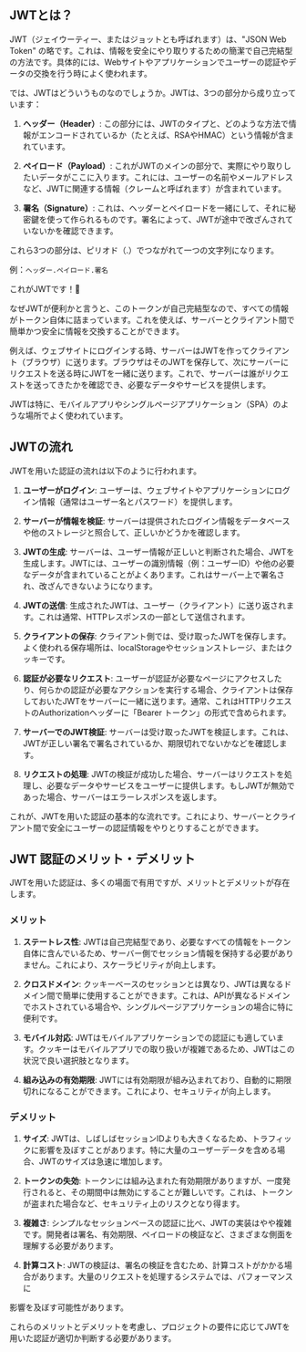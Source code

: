 ## JWTとは？
JWT（ジェイウーティー、またはジョットとも呼ばれます）は、"JSON Web Token" の略です。これは、情報を安全にやり取りするための簡潔で自己完結型の方法です。具体的には、Webサイトやアプリケーションでユーザーの認証やデータの交換を行う時によく使われます。

では、JWTはどういうものなのでしょうか。JWTは、3つの部分から成り立っています：

1. **ヘッダー（Header）**: この部分には、JWTのタイプと、どのような方法で情報がエンコードされているか（たとえば、RSAやHMAC）という情報が含まれています。

2. **ペイロード（Payload）**: これがJWTのメインの部分で、実際にやり取りしたいデータがここに入ります。これには、ユーザーの名前やメールアドレスなど、JWTに関連する情報（クレームと呼ばれます）が含まれています。

3. **署名（Signature）**: これは、ヘッダーとペイロードを一緒にして、それに秘密鍵を使って作られるものです。署名によって、JWTが途中で改ざんされていないかを確認できます。

これら3つの部分は、ピリオド（.）でつながれて一つの文字列になります。

例：`ヘッダー.ペイロード.署名`

これがJWTです！🎫

なぜJWTが便利かと言うと、このトークンが自己完結型なので、すべての情報がトークン自体に詰まっています。これを使えば、サーバーとクライアント間で簡単かつ安全に情報を交換することができます。

例えば、ウェブサイトにログインする時、サーバーはJWTを作ってクライアント（ブラウザ）に送ります。ブラウザはそのJWTを保存して、次にサーバーにリクエストを送る時にJWTを一緒に送ります。これで、サーバーは誰がリクエストを送ってきたかを確認でき、必要なデータやサービスを提供します。

JWTは特に、モバイルアプリやシングルページアプリケーション（SPA）のような場所でよく使われています。

## JWTの流れ
JWTを用いた認証の流れは以下のように行われます。

1. **ユーザーがログイン**: ユーザーは、ウェブサイトやアプリケーションにログイン情報（通常はユーザー名とパスワード）を提供します。

2. **サーバーが情報を検証**: サーバーは提供されたログイン情報をデータベースや他のストレージと照合して、正しいかどうかを確認します。

3. **JWTの生成**: サーバーは、ユーザー情報が正しいと判断された場合、JWTを生成します。JWTには、ユーザーの識別情報（例：ユーザーID）や他の必要なデータが含まれていることがよくあります。これはサーバー上で署名され、改ざんできないようになります。

4. **JWTの送信**: 生成されたJWTは、ユーザー（クライアント）に送り返されます。これは通常、HTTPレスポンスの一部として送信されます。

5. **クライアントの保存**: クライアント側では、受け取ったJWTを保存します。よく使われる保存場所は、localStorageやセッションストレージ、またはクッキーです。

6. **認証が必要なリクエスト**: ユーザーが認証が必要なページにアクセスしたり、何らかの認証が必要なアクションを実行する場合、クライアントは保存しておいたJWTをサーバーに一緒に送ります。通常、これはHTTPリクエストのAuthorizationヘッダーに「Bearer トークン」の形式で含められます。

7. **サーバーでのJWT検証**: サーバーは受け取ったJWTを検証します。これは、JWTが正しい署名で署名されているか、期限切れでないかなどを確認します。

8. **リクエストの処理**: JWTの検証が成功した場合、サーバーはリクエストを処理し、必要なデータやサービスをユーザーに提供します。もしJWTが無効であった場合、サーバーはエラーレスポンスを返します。

これが、JWTを用いた認証の基本的な流れです。これにより、サーバーとクライアント間で安全にユーザーの認証情報をやりとりすることができます。

## JWT 認証のメリット・デメリット
JWTを用いた認証は、多くの場面で有用ですが、メリットとデメリットが存在します。

### メリット

1. **ステートレス性**: JWTは自己完結型であり、必要なすべての情報をトークン自体に含んでいるため、サーバー側でセッション情報を保持する必要がありません。これにより、スケーラビリティが向上します。

2. **クロスドメイン**: クッキーベースのセッションとは異なり、JWTは異なるドメイン間で簡単に使用することができます。これは、APIが異なるドメインでホストされている場合や、シングルページアプリケーションの場合に特に便利です。

3. **モバイル対応**: JWTはモバイルアプリケーションでの認証にも適しています。クッキーはモバイルアプリでの取り扱いが複雑であるため、JWTはこの状況で良い選択肢となります。

4. **組み込みの有効期限**: JWTには有効期限が組み込まれており、自動的に期限切れになることができます。これにより、セキュリティが向上します。

### デメリット

1. **サイズ**: JWTは、しばしばセッションIDよりも大きくなるため、トラフィックに影響を及ぼすことがあります。特に大量のユーザーデータを含める場合、JWTのサイズは急速に増加します。

2. **トークンの失効**: トークンには組み込まれた有効期限がありますが、一度発行されると、その期間中は無効にすることが難しいです。これは、トークンが盗まれた場合など、セキュリティ上のリスクとなり得ます。

3. **複雑さ**: シンプルなセッションベースの認証に比べ、JWTの実装はやや複雑です。開発者は署名、有効期限、ペイロードの検証など、さまざまな側面を理解する必要があります。

4. **計算コスト**: JWTの検証は、署名の検証を含むため、計算コストがかかる場合があります。大量のリクエストを処理するシステムでは、パフォーマンスに

影響を及ぼす可能性があります。

これらのメリットとデメリットを考慮し、プロジェクトの要件に応じてJWTを用いた認証が適切か判断する必要があります。
